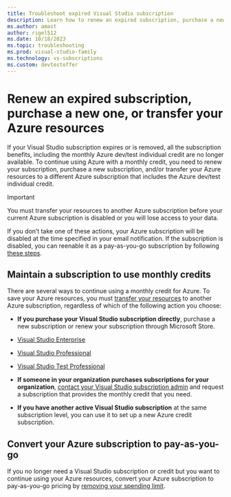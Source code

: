 ```yaml
---
title: Troubleshoot expired Visual Studio subscription
description: Learn how to renew an expired subscription, purchase a new one, or transfer your Azure resources.
ms.author: amast
author: rigel512
ms.date: 10/18/2023
ms.topic: troubleshooting
ms.prod: visual-studio-family
ms.technology: vs-subscriptions
ms.custom: devtestoffer
---
```


# Renew an expired subscription, purchase a new one, or transfer your Azure resources

If your Visual Studio subscription expires or is removed, all the subscription benefits, including the monthly Azure dev/test individual credit are no longer available. To continue using Azure with a monthly credit, you need to renew your subscription, purchase a new subscription, and/or transfer your Azure resources to a different Azure subscription that includes the Azure dev/test individual credit.

> [!IMPORTANT]
> You must transfer your resources to another Azure subscription before your current Azure subscription is disabled or you will lose access to your data.
>
> If you don’t take one of these actions, your Azure subscription will be disabled at the time specified in your email notification. If the subscription is disabled, you can reenable it as a pay-as-you-go subscription by following [these steps](../../cost-management-billing/manage/switch-azure-offer.md).

## Maintain a subscription to use monthly credits
 
There are several ways to continue using a monthly credit for Azure. To save your Azure resources, you must [transfer your resources](../../azure-resource-manager/management/move-resource-group-and-subscription.md) to another Azure subscription, regardless of which of the following action you choose:

- **If you purchase your Visual Studio subscription directly**, purchase a new subscription or renew your subscription through Microsoft Store.

- [Visual Studio Enterprise](https://www.microsoft.com/p/visual-studio-enterprise-subscription/dg7gmgf0dst4?activetab=pivot%3aoverviewtab)

- [Visual Studio Professional](https://www.microsoft.com/p/visual-studio-professional-subscription/dg7gmgf0dst3?activetab=pivot%3aoverviewtab)

- [Visual Studio Test Professional](https://www.microsoft.com/p/visual-studio-test-professional-subscription/dg7gmgf0dst6?activetab=pivot%3aoverviewtab)

- **If someone in your organization purchases subscriptions for your organization**, [contact your Visual Studio subscription admin](/visualstudio/subscriptions/contact-my-admin) and request a subscription that provides the monthly credit that you need.

- **If you have another active Visual Studio subscription** at the same subscription level, you can use it to set up a new Azure credit subscription.

## Convert your Azure subscription to pay-as-you-go

If you no longer need a Visual Studio subscription or credit but you want to continue using your Azure resources, convert your Azure subscription to pay-as-you-go pricing by [removing your spending limit](../../cost-management-billing/manage/spending-limit.md#remove-the-spending-limit-in-azure-portal).
